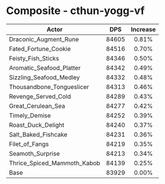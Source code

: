 # Composite - cthun-yogg-vf
| Actor | DPS | Increase |
|---|:---:|:---:|
|Draconic_Augment_Rune|84605|0.81%|
|Fated_Fortune_Cookie|84516|0.70%|
|Feisty_Fish_Sticks|84346|0.50%|
|Aromatic_Seafood_Platter|84342|0.49%|
|Sizzling_Seafood_Medley|84332|0.48%|
|Thousandbone_Tongueslicer|84313|0.46%|
|Revenge_Served_Cold|84289|0.43%|
|Great_Cerulean_Sea|84277|0.42%|
|Timely_Demise|84252|0.39%|
|Roast_Duck_Delight|84240|0.37%|
|Salt_Baked_Fishcake|84231|0.36%|
|Filet_of_Fangs|84219|0.35%|
|Seamoth_Surprise|84213|0.34%|
|Thrice_Spiced_Mammoth_Kabob|84139|0.25%|
|Base|83929|0.00%|
